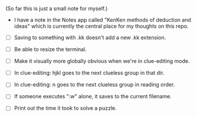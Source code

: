 (So far this is just a small note for myself.)

* I have a note in the Notes app called "KenKen methods of deduction and ideas"
  which is currently the central place for my thoughts on this repo.

- [ ] Saving to something with .kk doesn't add a new .kk extension.
- [ ] Be able to resize the terminal.
- [ ] Make it visually more globally obvious when we're in clue-editing mode.

- [ ] In clue-editing: hjkl goes to the next clueless group in that dir.
- [ ] In clue-editing: n goes to the next clueless group in reading order.
- [ ] If someone executes ":w" alone, it saves to the current filename.
- [ ] Print out the time it took to solve a puzzle.
